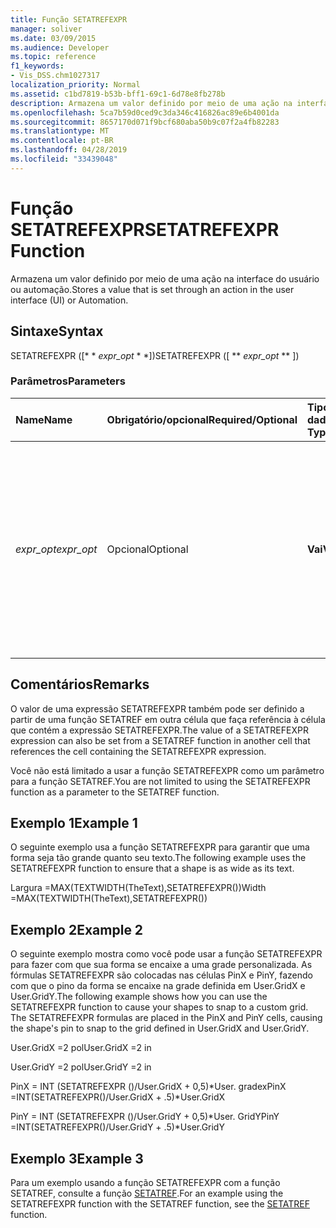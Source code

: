 ```yaml
---
title: Função SETATREFEXPR
manager: soliver
ms.date: 03/09/2015
ms.audience: Developer
ms.topic: reference
f1_keywords:
- Vis_DSS.chm1027317
localization_priority: Normal
ms.assetid: c1bd7819-b53b-bff1-69c1-6d78e8fb278b
description: Armazena um valor definido por meio de uma ação na interface do usuário ou automação.
ms.openlocfilehash: 5ca7b59d0ced9c3da346c416826ac89e6b4001da
ms.sourcegitcommit: 8657170d071f9bcf680aba50b9c07f2a4fb82283
ms.translationtype: MT
ms.contentlocale: pt-BR
ms.lasthandoff: 04/28/2019
ms.locfileid: "33439048"
---
```

# <a name="setatrefexpr-function"></a><span data-ttu-id="6465d-103">Função SETATREFEXPR</span><span class="sxs-lookup"><span data-stu-id="6465d-103">SETATREFEXPR Function</span></span>

<span data-ttu-id="6465d-104">Armazena um valor definido por meio de uma ação na interface do usuário ou automação.</span><span class="sxs-lookup"><span data-stu-id="6465d-104">Stores a value that is set through an action in the user interface (UI) or Automation.</span></span>
  
## <a name="syntax"></a><span data-ttu-id="6465d-105">Sintaxe</span><span class="sxs-lookup"><span data-stu-id="6465d-105">Syntax</span></span>

<span data-ttu-id="6465d-106">SETATREFEXPR ([\* \* *expr_opt* \* \*])</span><span class="sxs-lookup"><span data-stu-id="6465d-106">SETATREFEXPR ([ \*\* *expr_opt* \*\* ])</span></span> 
  
### <a name="parameters"></a><span data-ttu-id="6465d-107">Parâmetros</span><span class="sxs-lookup"><span data-stu-id="6465d-107">Parameters</span></span>

|<span data-ttu-id="6465d-108">**Name**</span><span class="sxs-lookup"><span data-stu-id="6465d-108">**Name**</span></span>|<span data-ttu-id="6465d-109">**Obrigatório/opcional**</span><span class="sxs-lookup"><span data-stu-id="6465d-109">**Required/Optional**</span></span>|<span data-ttu-id="6465d-110">**Tipo de dados**</span><span class="sxs-lookup"><span data-stu-id="6465d-110">**Data Type**</span></span>|<span data-ttu-id="6465d-111">**Descrição**</span><span class="sxs-lookup"><span data-stu-id="6465d-111">**Description**</span></span>|
|:-----|:-----|:-----|:-----|
| <span data-ttu-id="6465d-112">_expr_opt_</span><span class="sxs-lookup"><span data-stu-id="6465d-112">_expr_opt_</span></span> <br/> |<span data-ttu-id="6465d-113">Opcional</span><span class="sxs-lookup"><span data-stu-id="6465d-113">Optional</span></span>  <br/> |<span data-ttu-id="6465d-114">**Vai**</span><span class="sxs-lookup"><span data-stu-id="6465d-114">**Varies**</span></span> <br/> |<span data-ttu-id="6465d-115">Uma expressão substituída pelo valor ou expressão atribuída à célula referenciada na função SETATREF.</span><span class="sxs-lookup"><span data-stu-id="6465d-115">An expression that is replaced by the value or expression being assigned to the referenced cell in the SETATREF function.</span></span> <span data-ttu-id="6465d-116">Se não for indicado, seu valor inicial será 0 (zero).</span><span class="sxs-lookup"><span data-stu-id="6465d-116">If not indicated, its initial value is 0 (zero).</span></span>  <br/> |
   
## <a name="remarks"></a><span data-ttu-id="6465d-117">Comentários</span><span class="sxs-lookup"><span data-stu-id="6465d-117">Remarks</span></span>

<span data-ttu-id="6465d-118">O valor de uma expressão SETATREFEXPR também pode ser definido a partir de uma função SETATREF em outra célula que faça referência à célula que contém a expressão SETATREFEXPR.</span><span class="sxs-lookup"><span data-stu-id="6465d-118">The value of a SETATREFEXPR expression can also be set from a SETATREF function in another cell that references the cell containing the SETATREFEXPR expression.</span></span> 
  
<span data-ttu-id="6465d-119">Você não está limitado a usar a função SETATREFEXPR como um parâmetro para a função SETATREF.</span><span class="sxs-lookup"><span data-stu-id="6465d-119">You are not limited to using the SETATREFEXPR function as a parameter to the SETATREF function.</span></span> 
  
## <a name="example-1"></a><span data-ttu-id="6465d-120">Exemplo 1</span><span class="sxs-lookup"><span data-stu-id="6465d-120">Example 1</span></span>

<span data-ttu-id="6465d-121">O seguinte exemplo usa a função SETATREFEXPR para garantir que uma forma seja tão grande quanto seu texto.</span><span class="sxs-lookup"><span data-stu-id="6465d-121">The following example uses the SETATREFEXPR function to ensure that a shape is as wide as its text.</span></span>
  
<span data-ttu-id="6465d-122">Largura =MAX(TEXTWIDTH(TheText),SETATREFEXPR())</span><span class="sxs-lookup"><span data-stu-id="6465d-122">Width =MAX(TEXTWIDTH(TheText),SETATREFEXPR())</span></span>
  
## <a name="example-2"></a><span data-ttu-id="6465d-123">Exemplo 2</span><span class="sxs-lookup"><span data-stu-id="6465d-123">Example 2</span></span>

<span data-ttu-id="6465d-p102">O seguinte exemplo mostra como você pode usar a função SETATREFEXPR para fazer com que sua forma se encaixe a uma grade personalizada. As fórmulas SETATREFEXPR são colocadas nas células PinX e PinY, fazendo com que o pino da forma se encaixe na grade definida em User.GridX e User.GridY.</span><span class="sxs-lookup"><span data-stu-id="6465d-p102">The following example shows how you can use the SETATREFEXPR function to cause your shapes to snap to a custom grid. The SETATREFEXPR formulas are placed in the PinX and PinY cells, causing the shape's pin to snap to the grid defined in User.GridX and User.GridY.</span></span> 
  
<span data-ttu-id="6465d-126">User.GridX =2 pol</span><span class="sxs-lookup"><span data-stu-id="6465d-126">User.GridX =2 in</span></span>
  
<span data-ttu-id="6465d-127">User.GridY =2 pol</span><span class="sxs-lookup"><span data-stu-id="6465d-127">User.GridY =2 in</span></span>
  
<span data-ttu-id="6465d-128">PinX = INT (SETATREFEXPR ()/User.GridX + 0,5)\*User. gradex</span><span class="sxs-lookup"><span data-stu-id="6465d-128">PinX =INT(SETATREFEXPR()/User.GridX + .5)\*User.GridX</span></span>
  
<span data-ttu-id="6465d-129">PinY = INT (SETATREFEXPR ()/User.GridY + 0,5)\*User. GridY</span><span class="sxs-lookup"><span data-stu-id="6465d-129">PinY =INT(SETATREFEXPR()/User.GridY + .5)\*User.GridY</span></span>
  
## <a name="example-3"></a><span data-ttu-id="6465d-130">Exemplo 3</span><span class="sxs-lookup"><span data-stu-id="6465d-130">Example 3</span></span>

<span data-ttu-id="6465d-131">Para um exemplo usando a função SETATREFEXPR com a função SETATREF, consulte a função [SETATREF](setatref-function.md).</span><span class="sxs-lookup"><span data-stu-id="6465d-131">For an example using the SETATREFEXPR function with the SETATREF function, see the [SETATREF](setatref-function.md) function.</span></span> 
  


